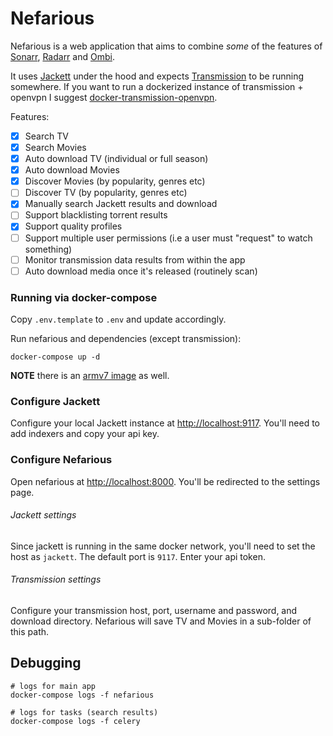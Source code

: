 # Nefarious

Nefarious is a web application that aims to combine *some* of the features of
[Sonarr](https://github.com/Sonarr/Sonarr/), [Radarr](https://github.com/Radarr/Radarr) and [Ombi](https://github.com/tidusjar/Ombi).

It uses [Jackett](https://github.com/Jackett/Jackett/) under the hood and expects [Transmission](https://transmissionbt.com/) to be running somewhere.
If you want to run a dockerized instance of transmission + openvpn I suggest [docker-transmission-openvpn](https://github.com/haugene/docker-transmission-openvpn).

Features:
- [x] Search TV
- [x] Search Movies
- [x] Auto download TV (individual or full season)
- [x] Auto download Movies
- [x] Discover Movies (by popularity, genres etc)
- [ ] Discover TV (by popularity, genres etc)
- [x] Manually search Jackett results and download
- [ ] Support blacklisting torrent results
- [X] Support quality profiles
- [ ] Support multiple user permissions (i.e a user must "request" to watch something)
- [ ] Monitor transmission data results from within the app
- [ ] Auto download media once it's released (routinely scan)

### Running via docker-compose

Copy `.env.template` to `.env` and update accordingly.

Run nefarious and dependencies (except transmission):
    
    docker-compose up -d
    
**NOTE** there is an [armv7 image](https://hub.docker.com/r/lardbit/nefarious/tags/) as well.

### Configure Jackett

Configure your local Jackett instance at [http://localhost:9117](http://localhost:9117).  You'll need to add indexers and copy your api key.

### Configure Nefarious

Open nefarious at [http://localhost:8000](http://localhost:8000).  You'll be redirected to the settings page.

###### Jackett settings

Since jackett is running in the same docker network, you'll need to set the host as `jackett`.  The default port is `9117`.  Enter your api token.

###### Transmission settings

Configure your transmission host, port, username and password, and download directory.  Nefarious will save TV and Movies in a sub-folder of this path.

## Debugging
   
    # logs for main app
    docker-compose logs -f nefarious

    # logs for tasks (search results)
    docker-compose logs -f celery
